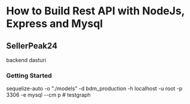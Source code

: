 # How to Build Rest API with NodeJs, Express and Mysql

## SellerPeak24

backend dasturi

### Getting Started

sequelize-auto -o "./models" -d bdm_production -h localhost -u root -p 3306 -e mysql --cm p
#   t e s t g r a p h  
 